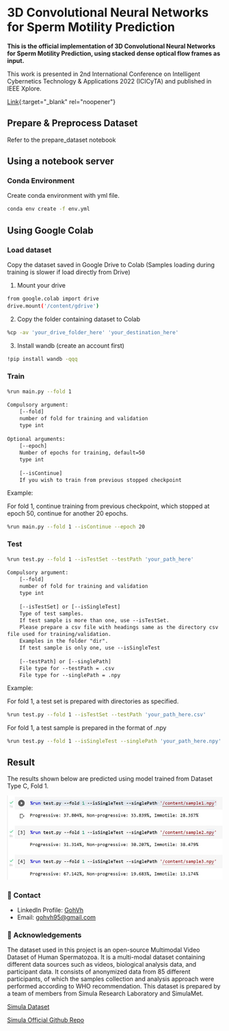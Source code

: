 <!-- readme -->
# 3D Convolutional Neural Networks for Sperm Motility Prediction
**This is the official implementation of 3D Convolutional Neural Networks for Sperm Motility Prediction, using stacked dense optical flow frames as input.**

This work is presented in 2nd International Conference on Intelligent Cybernetics Technology & Applications 2022 (ICICyTA) and published in IEEE Xplore.
<!-- <a href="https://ieeexplore.ieee.org/abstract/document/10037950" target="_blank">Link</a> -->
[Link]([http://stackoverflow.com](https://ieeexplore.ieee.org/abstract/document/10037950)){:target="_blank" rel="noopener"}

## Prepare & Preprocess Dataset
Refer to the prepare_dataset notebook

## Using a notebook server
### Conda Environment
Create conda environment with yml file.
```bash
conda env create -f env.yml
```

## Using Google Colab
### Load dataset
Copy the dataset saved in Google Drive to Colab (Samples loading during training is slower if load directly from Drive)
1. Mount your drive
```bash
from google.colab import drive
drive.mount('/content/gdrive')
```
2. Copy the folder containing dataset to Colab
```bash
%cp -av 'your_drive_folder_here' 'your_destination_here'
```
3. Install wandb (create an account first)
```bash
!pip install wandb -qqq
```
### Train
```bash
%run main.py --fold 1
```
```console
Compulsory argument:
    [--fold]
    number of fold for training and validation
    type int

Optional arguments:
    [--epoch]
    Number of epochs for training, default=50
    type int

    [--isContinue]
    If you wish to train from previous stopped checkpoint
```
Example: 

For fold 1, continue training from previous checkpoint, which stopped at epoch 50, continue for another 20 epochs.
```bash
%run main.py --fold 1 --isContinue --epoch 20
```
### Test
```bash
%run test.py --fold 1 --isTestSet --testPath 'your_path_here'
```
```console
Compulsory argument:
    [--fold]
    number of fold for training and validation
    type int

    [--isTestSet] or [--isSingleTest]
    Type of test samples. 
    If test sample is more than one, use --isTestSet.
    Please prepare a csv file with headings same as the directory csv file used for training/validation.
    Examples in the folder "dir".
    If test sample is only one, use --isSingleTest

    [--testPath] or [--singlePath]
    File type for --testPath = .csv
    File type for --singlePath = .npy
```
Example:

For fold 1, a test set is prepared with directories as specified.
```bash
%run test.py --fold 1 --isTestSet --testPath 'your_path_here.csv'
```
For fold 1, a test sample is prepared in the format of .npy
```bash
%run test.py --fold 1 --isSingleTest --singlePath 'your_path_here.npy'
```
## Result
The results shown below are predicted using model trained from Dataset Type C, Fold 1.
<div align="center"> 
  <img src="https://github.com/GohVh/3DCNN-SpermMotilityPrediction/blob/main/result.JPG" alt="screenshot" />
</div>

### :handshake: Contact
- LinkedIn Profile: [GohVh](https://www.linkedin.com/in/gohvh95/)
- Email: gohvh95@gmail.com

### :gem: Acknowledgements

The dataset used in this project is an open-source Multimodal Video Dataset of Human Spermatozoa. It is a multi-modal dataset containing different data sources such as videos, biological analysis data, and participant data. It consists of anonymized data from 85 different participants, of which the samples collection and analysis approach were performed according to WHO recommendation. This dataset is prepared by a team of members from Simula Research Laboratory and SimulaMet.

[Simula Dataset](https://datasets.simula.no/visem/)

[Simula Official Github Repo](https://github.com/simula/datasets.simula.no)
